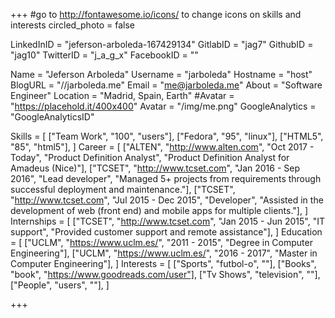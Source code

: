 +++
#go to http://fontawesome.io/icons/ to change icons on skills and interests
circled_photo = false

LinkedInID = "jeferson-arboleda-167429134"
GitlabID = "jag7"
GithubID = "jag10"
TwitterID = "j_a_g_x"
FacebookID = ""

Name = "Jeferson Arboleda"
Username = "jarboleda"
Hostname = "host"
BlogURL = "//jarboleda.me"
Email = "me@jarboleda.me"
About = "Software Engineer"
Location = "Madrid, Spain, Earth"
#Avatar = "https://placehold.it/400x400"
Avatar = "/img/me.png"
GoogleAnalytics = "GoogleAnalyticsID"

Skills = [
    ["Team Work", "100", "users"],
    ["Fedora", "95", "linux"],
    ["HTML5", "85", "html5"],
]
Career = [
          ["ALTEN", "http://www.alten.com", "Oct 2017 - Today", "Product Definition Analyst", "Product Definition Analyst for Amadeus (Nice)"],
          ["TCSET", "http://www.tcset.com", "Jan 2016 - Sep 2016", "Lead developer", "Managed 5+ projects from requirements through successful deployment and maintenance."],
          ["TCSET", "http://www.tcset.com", "Jul 2015 - Dec 2015", "Developer", "Assisted in the development of web (front end) and mobile apps for multiple clients."],
]
Internships = [
          ["TCSET", "http://www.tcset.com", "Jan 2015 - Jun 2015", "IT support", "Provided customer support and remote assistance"],
]
Education = [
          ["UCLM", "https://www.uclm.es/", "2011 - 2015", "Degree in Computer Engineering"],
          ["UCLM", "https://www.uclm.es/", "2016 - 2017", "Master in Computer Engineering"],
]
Interests = [
          ["Sports", "futbol-o", ""],
          ["Books", "book", "https://www.goodreads.com/user"],
          ["Tv Shows", "television", ""],
          ["People", "users", ""],
]

+++
